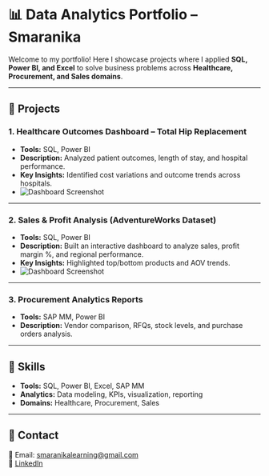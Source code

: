 # 📊 Data Analytics Portfolio – Smaranika  

Welcome to my portfolio! Here I showcase projects where I applied **SQL, Power BI, and Excel** to solve business problems across **Healthcare, Procurement, and Sales domains**.  

---

## 🔹 Projects  

### 1. Healthcare Outcomes Dashboard – Total Hip Replacement  
- **Tools:** SQL, Power BI  
- **Description:** Analyzed patient outcomes, length of stay, and hospital performance.  
- **Key Insights:** Identified cost variations and outcome trends across hospitals.  
- ![Dashboard Screenshot](<img width="1094" height="599" alt="Screenshot 2025-09-09 173941" src="https://github.com/user-attachments/assets/28bdb95c-1dc0-4db7-8f51-7025c8006e9f" />
)  

---

### 2. Sales & Profit Analysis (AdventureWorks Dataset)  
- **Tools:** SQL, Power BI  
- **Description:** Built an interactive dashboard to analyze sales, profit margin %, and regional performance.  
- **Key Insights:** Highlighted top/bottom products and AOV trends.  
- ![Dashboard Screenshot](screenshot-sales.png)  

---

### 3. Procurement Analytics Reports  
- **Tools:** SAP MM, Power BI  
- **Description:** Vendor comparison, RFQs, stock levels, and purchase orders analysis.  

---

## 🔹 Skills  
- **Tools:** SQL, Power BI, Excel, SAP MM  
- **Analytics:** Data modeling, KPIs, visualization, reporting  
- **Domains:** Healthcare, Procurement, Sales  

---

## 🔹 Contact  
📧 Email: smaranikalearning@gmail.com  
🔗 [LinkedIn](https://linkedin.com/in/lcsmaranika20/)  
